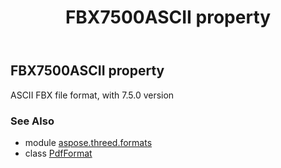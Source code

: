 ﻿---
title: FBX7500ASCII property
second_title: Aspose.3D for Python via .NET API References
description: 
type: docs
weight: 240
url: /python-net/aspose.threed.formats/pdfformat/fbx7500ascii/
is_root: false
---

## FBX7500ASCII property


ASCII FBX file format, with 7.5.0 version

### See Also
* module [aspose.threed.formats](../../)
* class [PdfFormat](/3d/python-net/aspose.threed.formats/pdfformat)
